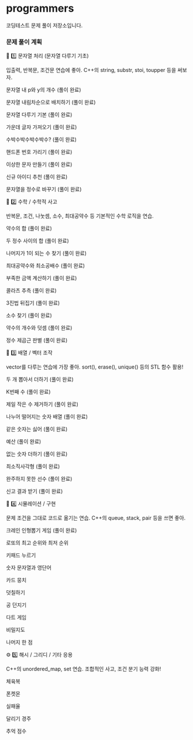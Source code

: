 # programmers

코딩테스트 문제 풀이 저장소입니다.

### 문제 풀이 계획

🧩 1️⃣ 문자열 처리 (문자열 다루기 기초)

입출력, 반복문, 조건문 연습에 좋아. C++의 string, substr, stoi, toupper 등을 써보자.

문자열 내 p와 y의 개수 (풀이 완료)

문자열 내림차순으로 배치하기 (풀이 완료)

문자열 다루기 기본 (풀이 완료)

가운데 글자 가져오기 (풀이 완료)

수박수박수박수박수? (풀이 완료)

핸드폰 번호 가리기 (풀이 완료)

이상한 문자 만들기 (풀이 완료)

신규 아이디 추천 (풀이 완료)

문자열을 정수로 바꾸기 (풀이 완료)

🔢 2️⃣ 수학 / 수학적 사고

반복문, 조건, 나눗셈, 소수, 최대공약수 등 기본적인 수학 로직을 연습.

약수의 합 (풀이 완료)

두 정수 사이의 합 (풀이 완료)

나머지가 1이 되는 수 찾기 (풀이 완료)

최대공약수와 최소공배수 (풀이 완료)

부족한 금액 계산하기 (풀이 완료)

콜라츠 추측 (풀이 완료)

3진법 뒤집기 (풀이 완료)

소수 찾기 (풀이 완료)

약수의 개수와 덧셈 (풀이 완료)

정수 제곱근 판별 (풀이 완료)

🧮 3️⃣ 배열 / 벡터 조작

vector를 다루는 연습에 가장 좋아.
sort(), erase(), unique() 등의 STL 함수 활용!

두 개 뽑아서 더하기 (풀이 완료)

K번째 수 (풀이 완료)

제일 작은 수 제거하기 (풀이 완료)

나누어 떨어지는 숫자 배열 (풀이 완료)

같은 숫자는 싫어 (풀이 완료)

예산 (풀이 완료)

없는 숫자 더하기 (풀이 완료)

최소직사각형 (풀이 완료)

완주하지 못한 선수 (풀이 완료)

신고 결과 받기 (풀이 완료)

🧱 4️⃣ 시뮬레이션 / 구현

문제 조건을 그대로 코드로 옮기는 연습. C++의 queue, stack, pair 등을 쓰면 좋아.

크레인 인형뽑기 게임 (풀이 완료)

로또의 최고 순위와 최저 순위

키패드 누르기

숫자 문자열과 영단어

카드 뭉치

덧칠하기

공 던지기

다트 게임

비밀지도

나머지 한 점

⚙️ 5️⃣ 해시 / 그리디 / 기타 응용

C++의 unordered_map, set 연습.
조합적인 사고, 조건 분기 능력 강화!

체육복

폰켓몬

실패율

달리기 경주

추억 점수

